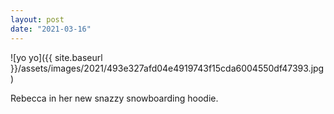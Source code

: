 ```yaml
---
layout: post
date: "2021-03-16"
---
```


![yo yo]({{ site.baseurl }}/assets/images/2021/493e327afd04e4919743f15cda6004550df47393.jpg)

Rebecca in her new snazzy snowboarding hoodie.
